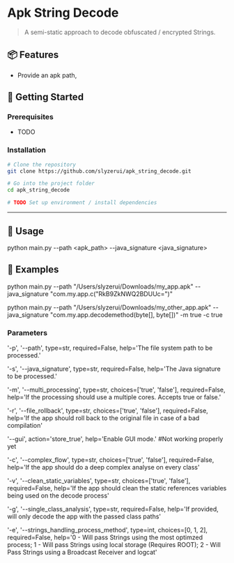 # Apk String Decode

> A semi-static approach to decode obfuscated / encrypted Strings.

## 📦 Features

- Provide an apk path, 
## 🚀 Getting Started

### Prerequisites

- TODO

### Installation

```bash
# Clone the repository
git clone https://github.com/slyzerui/apk_string_decode.git

# Go into the project folder
cd apk_string_decode

# TODO Set up environment / install dependencies


```
---

## 🧪 Usage
python main.py  --path <apk_path> --java_signature <java_signature>

## 📘 Examples
python main.py  --path "/Users/slyzerui/Downloads/my_app.apk" --java_signature "com.my.app.c("RkB9ZkNWQ2BDUUc=")"

python main.py  --path "/Users/slyzerui/Downloads/my_other_app.apk" --java_signature "com.my.app.decodemethod(byte[], byte[])" -m true -c true


### Parameters
'-p', '--path', type=str, required=False, help='The file system path to be processed.'

'-s', '--java_signature', type=str, required=False, help='The Java signature to be processed.'

'-m', '--multi_processing', type=str, choices=['true', 'false'], required=False, help='If the processing should use a multiple cores. Accepts true or false.'

'-r', '--file_rollback', type=str, choices=['true', 'false'], required=False, help='If the app should roll back to the original file in case of a bad compilation'

'--gui', action='store_true', help='Enable GUI mode.' #Not working properly yet

'-c', '--complex_flow', type=str, choices=['true', 'false'], required=False, help='If the app should do a deep complex analyse on every class'

'-v', '--clean_static_variables', type=str, choices=['true', 'false'], required=False, help='If the app should clean the static references variables being used on the decode process'

'-g', '--single_class_analysis', type=str, required=False, help='If provided, will only decode the app with the passed class paths'

'-e', '--strings_handling_process_method', type=int, choices=[0, 1, 2], required=False, help='0 - Will pass Strings using the most optimzed process; 1 - Will pass Strings using local storage (Requires ROOT); 2 - Will Pass Strings using a Broadcast Receiver and logcat'



